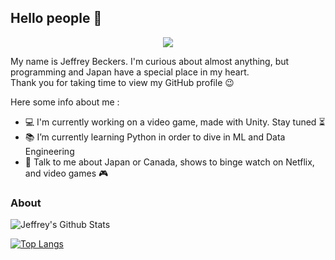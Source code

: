 ## Hello people 👋
<p align="center">
<img src="https://png.pngtree.com/thumb_back/fh260/back_our/20190625/ourmid/pngtree-red-japan-travel-banner-image_255199.jpg">
</p>

My name is Jeffrey Beckers. I'm curious about almost anything, but programming and Japan have a special place in my heart.  
Thank you for taking time to view my GitHub profile 😉

Here some info about me :
- 💻 I'm currently working on a video game, made with Unity. Stay tuned ⏳
- 📚 I’m currently learning Python in order to dive in ML and Data Engineering 
- 💬 Talk to me about Japan or Canada, shows to binge watch on Netflix, and video games 🎮

### About
![Jeffrey's Github Stats](https://github-readme-stats.vercel.app/api?username=JeffreyBeckersOA&show_icons=true&theme=default)

[![Top Langs](https://github-readme-stats.vercel.app/api/top-langs/?username=JeffreyBeckersOA&layout=compact&theme=default)](https://github.com/anuraghazra/github-readme-stats)
